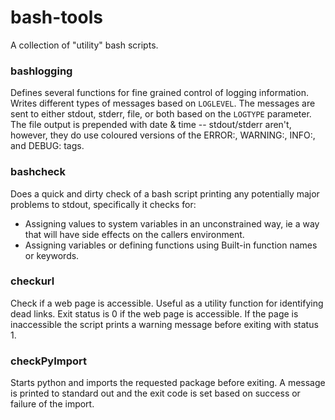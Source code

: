 # bash-tools

A collection of "utility" bash scripts.

### bashlogging
Defines several functions for fine grained control of logging information.
Writes different types of messages based on `LOGLEVEL`. The messages are
sent to either stdout, stderr, file, or both based on the `LOGTYPE` parameter.
The file output is prepended with date & time -- stdout/stderr aren't, however,
they do use coloured versions of the ERROR:, WARNING:, INFO:, and DEBUG: tags.

### bashcheck
Does a quick and dirty check of a bash script printing any potentially major
problems to stdout, specifically it checks for:
  + Assigning values to system variables in an unconstrained way, ie a way
    that will have side effects on the callers environment.
  + Assigning variables or defining functions using Built-in function names
    or keywords.

### checkurl
Check if a web page is accessible. Useful as a utility function for
identifying dead links. Exit status is 0 if the web page is accessible.
If the page is inaccessible the script prints a warning message before
exiting with status 1.

### checkPyImport
Starts python and imports the requested package before exiting.
A message is printed to standard out and the exit code is set 
based on success or failure of the import.
